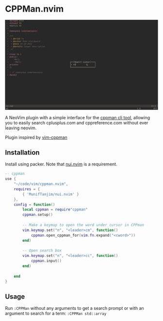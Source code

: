 # CPPMan.nvim

![in action](cppman.gif)

A NeoVim plugin with a simple interface for the [cppman cli tool](https://github.com/aitjcize/cppman), allowing you to easily search cplusplus.com and cppreference.com without ever leaving neovim.

Plugin inspired by [vim-cppman](https://github.com/gauteh/vim-cppman)

## Installation

Install using packer. Note that [nui.nvim](https://github.com/MunifTanjim/nui.nvim) is a requirement.


```lua
-- cppman
use {
	"~/code/vim/cppman.nvim",
	requires = {
		{ 'MunifTanjim/nui.nvim' }
	},
	config = function()
		local cppman = require"cppman"
		cppman.setup()

		-- Make a keymap to open the word under cursor in CPPman
		vim.keymap.set("n", "<leader>cm", function()
			cppman.open_cppman_for(vim.fn.expand("<cword>"))
		end)

		-- Open search box
		vim.keymap.set("n", "<leader>cc", function()
			cppman.input()
		end)

	end
}
```

## Usage

Run `:CPPMan` without any arguments to get a search prompt or with an argument to search for a term: `:CPPMan std::array`
